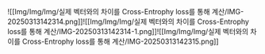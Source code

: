 ![[Img/Img/Img/실제 벡터와의 차이를 Cross-Entrophy loss를 통해 계산/IMG-20250313142314.png]]![[Img/Img/Img/실제 벡터와의 차이를 Cross-Entrophy loss를 통해 계산/IMG-20250313142314-1.png]]![[Img/Img/Img/실제 벡터와의 차이를 Cross-Entrophy loss를 통해 계산/IMG-20250313142315.png]]
